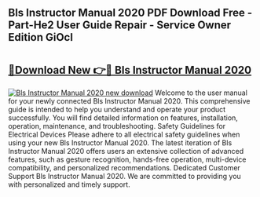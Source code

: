 ## Bls Instructor Manual 2020 PDF Download Free - Part-He2 User Guide Repair - Service Owner Edition GiOcl

# <h2><a href="http://bc45281.oget.top/?id=Bls+Instructor+Manual+2020">🔗Download New 👉🔴 Bls Instructor Manual 2020</a></h2>

[![Bls Instructor Manual 2020 new download](https://i.imgur.com/5g1atiW.png)](http://bc45281.oget.top/?id=Bls+Instructor+Manual+2020)
Welcome to the user manual for your newly connected Bls Instructor Manual 2020. This comprehensive guide is intended to help you understand and operate your product successfully. You will find detailed information on features, installation, operation, maintenance, and troubleshooting. Safety Guidelines for Electrical Devices Please adhere to all electrical safety guidelines when using your new Bls Instructor Manual 2020. The latest iteration of Bls Instructor Manual 2020 offers users an extensive collection of advanced features, such as gesture recognition, hands-free operation, multi-device compatibility, and personalized recommendations. Dedicated Customer Support Bls Instructor Manual 2020. We are committed to providing you with personalized and timely support.
